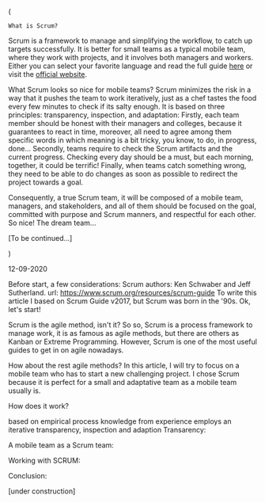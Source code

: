 ( 
    
    What is Scrum?
Scrum is a framework to manage and simplifying the workflow, to catch up targets successfully. It is better for small teams as a typical mobile team, where they work with projects, and it involves both managers and workers.
Either you can select your favorite language and read the full guide [here](https://www.scrumguides.org/download.html) or visit the [official website](https://www.scrum.org/).

What Scrum looks so nice for mobile teams?
Scrum minimizes the risk in a way that it pushes the team to work iteratively, just as a chef tastes the food every few minutes to check if its salty enough.
It is based on three principles: transparency, inspection, and adaptation:
Firstly, each team member should be honest with their managers and colleges, because it guarantees to react in time, moreover, all need to agree among them specific words in which meaning is a bit tricky, you know, to do, in progress, done...
Secondly, teams require to check the Scrum artifacts and the current progress. Checking every day should be a must, but each morning, together, it could be terrific!
Finally, when teams catch something wrong, they need to be able to do changes as soon as possible to redirect the project towards a goal. 

Consequently, a true Scrum team, it will be composed of a mobile team, managers, and stakeholders, and all of them should be focused on the goal, committed with purpose and Scrum manners, and respectful for each other. So nice! The dream team...

[To be continued...]   

 )

 12-09-2020



Before start, a few considerations:
Scrum authors: Ken Schwaber and Jeff Sutherland.
url: https://www.scrum.org/resources/scrum-guide
To write this article I based on Scrum Guide v2017, but Scrum was born in the '90s. 
Ok, let's start!

Scrum is the agile method, isn't it?
So so, Scrum is a process framework to manage work, it is as famous as agile methods, but there are others as Kanban or Extreme Programming. However, Scrum is one of the most useful guides to get in on agile nowadays.

How about the rest agile methods?
In this article, I will try to focus on a mobile team who has to start a new challenging project. I chose Scrum because it is perfect for a small and adaptative team as a mobile team usually is.

How does it work?

based on empirical process
knowledge from experience
employs an iterative
transparency, inspection and adaption
Transarency: 





A mobile team as a Scrum team:



Working with SCRUM:

Conclusion:


[under construction]
